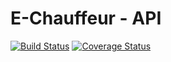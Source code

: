 # E-Chauffeur - API 
[![Build Status](https://travis-ci.org/fabnumdef/e-chauffeur_api.svg?branch=master)](https://travis-ci.org/fabnumdef/e-chauffeur_api) 
[![Coverage Status](https://coveralls.io/repos/github/fabnumdef/e-chauffeur_api/badge.svg?branch=master)](https://coveralls.io/github/fabnumdef/e-chauffeur_api?branch=master)
